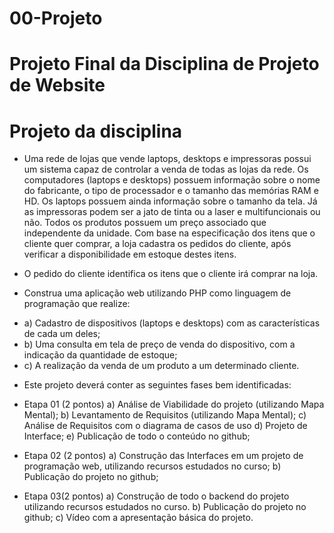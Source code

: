 # 00-Projeto

# Projeto Final da Disciplina de Projeto de Website
 
# Projeto da disciplina

- Uma rede de lojas que vende laptops, desktops e impressoras possui um sistema capaz de controlar a venda de todas as lojas da rede. Os computadores (laptops e desktops) possuem informação sobre o nome do fabricante, o tipo de processador e o tamanho das memórias RAM e HD.
Os laptops possuem ainda informação sobre o tamanho da tela. Já as impressoras podem ser a jato de tinta ou a laser e multifuncionais ou não. Todos os produtos possuem um preço associado que independente da unidade. Com base na especificação dos itens que o cliente quer comprar, a loja cadastra os pedidos do cliente, após verificar a disponibilidade em estoque destes itens.

- O pedido do cliente identifica os itens que o cliente irá comprar na loja.

- Construa uma aplicação web utilizando PHP como linguagem de programação que realize:
* a)   Cadastro de dispositivos (laptops e desktops) com as características de cada um deles;
* b)   Uma consulta em tela de preço de venda do dispositivo, com a indicação da quantidade de estoque;
* c)    A realização da venda de um produto a um determinado cliente.

- Este projeto deverá conter as seguintes fases bem identificadas:
* Etapa 01 (2 pontos)
a)   Análise de Viabilidade do projeto (utilizando Mapa Mental);
b)   Levantamento de Requisitos (utilizando Mapa Mental);
c)    Análise de Requisitos com o diagrama de casos de uso
d)   Projeto de Interface;
e) Publicação de todo o conteúdo no github;

* Etapa 02 (2 pontos)
a)   Construção das Interfaces em um projeto de programação web, utilizando recursos estudados no curso;
b)   Publicação do projeto no github;

* Etapa 03(2 pontos)
a)   Construção de todo o backend do projeto utilizando recursos estudados no curso.
b)   Publicação do projeto no github;
c)    Vídeo com a apresentação básica do projeto.
